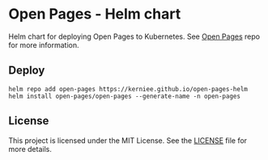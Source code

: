 # Open Pages - Helm chart

Helm chart for deploying Open Pages to Kubernetes. See [Open Pages](https://github.com/kerniee/open-pages) repo for more information.

## Deploy

```shell
helm repo add open-pages https://kerniee.github.io/open-pages-helm
helm install open-pages/open-pages --generate-name -n open-pages
```

## License

This project is licensed under the MIT License. See the [LICENSE](LICENSE) file for more details.
